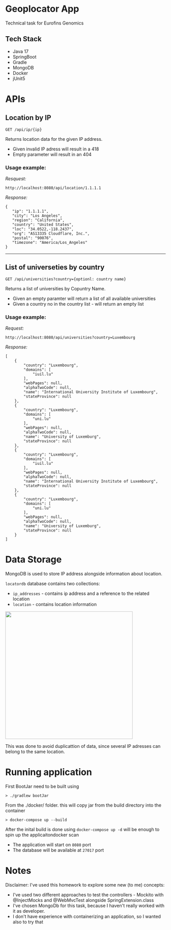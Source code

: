# Geoplocator App
Technical task for Eurofins Genomics

## Tech Stack
- Java 17
- SpringBoot
- Gradle
- MongoDB
- Docker
- jUnit5

# APIs

## Location by IP
```
GET /api/ip/{ip}
```
Returns location data for the given IP address. 
- Given invalid IP adress will result in a 418
- Empty parameter will result in an 404

### Usage example: 

 *Resquest:*
 ```
 http://localhost:8080/api/location/1.1.1.1
 ```
 
 *Response:*
 ```
 {
    "ip": "1.1.1.1",
    "city": "Los Angeles",
    "region": "California",
    "country": "United States",
    "loc": "34.0522,-118.2437",
    "org": "AS13335 Cloudflare, Inc.",
    "postal": "90076",
    "timezone": "America/Los_Angeles"
}
 ```
---------
## List of universeties by country
 ```
 GET /api/universities?country={optionl: country name}
 ```
Returns a list of universities by Copuntry Name. 
- Given an empty paramter will return a list of all available universities
- Given a country no in the country list - will return an empty list

### Usage example: 

*Request:*
```
http://localhost:8080/api/universities?country=Luxembourg
```
*Response:*
```
[
    {
        "country": "Luxembourg",
        "domains": [
            "iuil.lu"
        ],
        "webPages": null,
        "alphaTwoCode": null,
        "name": "International University Institute of Luxembourg",
        "stateProvince": null
    },
    {
        "country": "Luxembourg",
        "domains": [
            "uni.lu"
        ],
        "webPages": null,
        "alphaTwoCode": null,
        "name": "University of Luxemburg",
        "stateProvince": null
    },
    {
        "country": "Luxembourg",
        "domains": [
            "iuil.lu"
        ],
        "webPages": null,
        "alphaTwoCode": null,
        "name": "International University Institute of Luxembourg",
        "stateProvince": null
    },
    {
        "country": "Luxembourg",
        "domains": [
            "uni.lu"
        ],
        "webPages": null,
        "alphaTwoCode": null,
        "name": "University of Luxemburg",
        "stateProvince": null
    }
]
```

# Data Storage
MongoDB is used to store IP address alongside information about location.

```locatordb``` database contains two collections:
- ```ip_addresses``` - contains ip address and a reference to the related location
- ```location``` - contains location information

<img src="/assets/locatordb.png" width="400">

This was done to avoid duplicattion of data, since several IP adresses can belong to the same location.

# Running application

First BootJar need to be built using
```
> ./gradlew bootJar 
```

From the ./docker/ folder. this will copy jar from the build directory into the container
``` 
> docker-compose up --build 
```

After the inital build is done using ```docker-compose up -d``` will be enough to spin up the applicaitondocker scan

- The application will start on ```8080``` port
- The database will be available at ```27017``` port

# Notes
Disclaimer: I've used this homework to explore some new (to me) concepts: 
- I've used two different approaches to test the controllers - Mockito with @InjectMocks and @WebMvcTest alongside SpringExtension.class
- I've chosen MongoDb for this task, because I haven't really worked with it as developer.
- I don't have experience with containerizing an application, so I wanted also to try that

